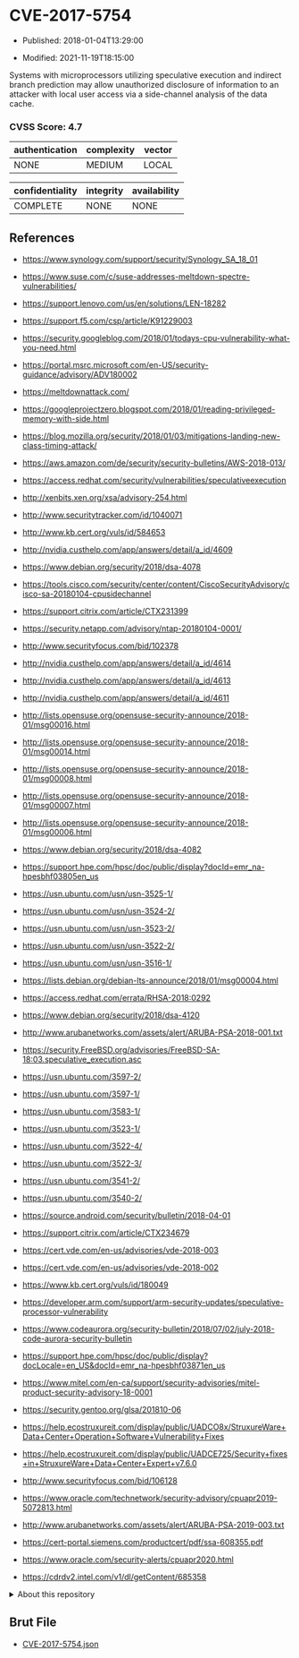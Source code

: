 # CVE-2017-5754

- Published: 2018-01-04T13:29:00

- Modified: 2021-11-19T18:15:00

Systems with microprocessors utilizing speculative execution and indirect branch prediction may allow unauthorized disclosure of information to an attacker with local user access via a side-channel analysis of the data cache.

### CVSS Score: **4.7**

| authentication | complexity | vector |
| --- | --- | --- |
| NONE | MEDIUM | LOCAL |

| confidentiality | integrity | availability |
| --- | --- | --- |
| COMPLETE | NONE | NONE |

## References

* https://www.synology.com/support/security/Synology_SA_18_01

* https://www.suse.com/c/suse-addresses-meltdown-spectre-vulnerabilities/

* https://support.lenovo.com/us/en/solutions/LEN-18282

* https://support.f5.com/csp/article/K91229003

* https://security.googleblog.com/2018/01/todays-cpu-vulnerability-what-you-need.html

* https://portal.msrc.microsoft.com/en-US/security-guidance/advisory/ADV180002

* https://meltdownattack.com/

* https://googleprojectzero.blogspot.com/2018/01/reading-privileged-memory-with-side.html

* https://blog.mozilla.org/security/2018/01/03/mitigations-landing-new-class-timing-attack/

* https://aws.amazon.com/de/security/security-bulletins/AWS-2018-013/

* https://access.redhat.com/security/vulnerabilities/speculativeexecution

* http://xenbits.xen.org/xsa/advisory-254.html

* http://www.securitytracker.com/id/1040071

* http://www.kb.cert.org/vuls/id/584653

* http://nvidia.custhelp.com/app/answers/detail/a_id/4609

* https://www.debian.org/security/2018/dsa-4078

* https://tools.cisco.com/security/center/content/CiscoSecurityAdvisory/cisco-sa-20180104-cpusidechannel

* https://support.citrix.com/article/CTX231399

* https://security.netapp.com/advisory/ntap-20180104-0001/

* http://www.securityfocus.com/bid/102378

* http://nvidia.custhelp.com/app/answers/detail/a_id/4614

* http://nvidia.custhelp.com/app/answers/detail/a_id/4613

* http://nvidia.custhelp.com/app/answers/detail/a_id/4611

* http://lists.opensuse.org/opensuse-security-announce/2018-01/msg00016.html

* http://lists.opensuse.org/opensuse-security-announce/2018-01/msg00014.html

* http://lists.opensuse.org/opensuse-security-announce/2018-01/msg00008.html

* http://lists.opensuse.org/opensuse-security-announce/2018-01/msg00007.html

* http://lists.opensuse.org/opensuse-security-announce/2018-01/msg00006.html

* https://www.debian.org/security/2018/dsa-4082

* https://support.hpe.com/hpsc/doc/public/display?docId=emr_na-hpesbhf03805en_us

* https://usn.ubuntu.com/usn/usn-3525-1/

* https://usn.ubuntu.com/usn/usn-3524-2/

* https://usn.ubuntu.com/usn/usn-3523-2/

* https://usn.ubuntu.com/usn/usn-3522-2/

* https://usn.ubuntu.com/usn/usn-3516-1/

* https://lists.debian.org/debian-lts-announce/2018/01/msg00004.html

* https://access.redhat.com/errata/RHSA-2018:0292

* https://www.debian.org/security/2018/dsa-4120

* http://www.arubanetworks.com/assets/alert/ARUBA-PSA-2018-001.txt

* https://security.FreeBSD.org/advisories/FreeBSD-SA-18:03.speculative_execution.asc

* https://usn.ubuntu.com/3597-2/

* https://usn.ubuntu.com/3597-1/

* https://usn.ubuntu.com/3583-1/

* https://usn.ubuntu.com/3523-1/

* https://usn.ubuntu.com/3522-4/

* https://usn.ubuntu.com/3522-3/

* https://usn.ubuntu.com/3541-2/

* https://usn.ubuntu.com/3540-2/

* https://source.android.com/security/bulletin/2018-04-01

* https://support.citrix.com/article/CTX234679

* https://cert.vde.com/en-us/advisories/vde-2018-003

* https://cert.vde.com/en-us/advisories/vde-2018-002

* https://www.kb.cert.org/vuls/id/180049

* https://developer.arm.com/support/arm-security-updates/speculative-processor-vulnerability

* https://www.codeaurora.org/security-bulletin/2018/07/02/july-2018-code-aurora-security-bulletin

* https://support.hpe.com/hpsc/doc/public/display?docLocale=en_US&docId=emr_na-hpesbhf03871en_us

* https://www.mitel.com/en-ca/support/security-advisories/mitel-product-security-advisory-18-0001

* https://security.gentoo.org/glsa/201810-06

* https://help.ecostruxureit.com/display/public/UADCO8x/StruxureWare+Data+Center+Operation+Software+Vulnerability+Fixes

* https://help.ecostruxureit.com/display/public/UADCE725/Security+fixes+in+StruxureWare+Data+Center+Expert+v7.6.0

* http://www.securityfocus.com/bid/106128

* https://www.oracle.com/technetwork/security-advisory/cpuapr2019-5072813.html

* http://www.arubanetworks.com/assets/alert/ARUBA-PSA-2019-003.txt

* https://cert-portal.siemens.com/productcert/pdf/ssa-608355.pdf

* https://www.oracle.com/security-alerts/cpuapr2020.html

* https://cdrdv2.intel.com/v1/dl/getContent/685358

<details>
<summary>About this repository</summary> 

  This repository is part of the project [Live Hack CVE](https://github.com/Live-Hack-CVE). Main website can be found [www.live-hack.org](https://www.live-hack.org) 
  
  Made by [Sn0wAlice](https://github.com/Sn0wAlice) for the people that care about security and need to have a feed of the latest CVEs. Hope you enjoy it, don't forget to star the repo and follow me on [Twitter](https://twitter.com/Sn0wAlice) and [Github](https://github.com/Sn0wAlice). And that is my [personnal website](https://www.alice-snow.me/)

  - [Home Page](https://github.com/Live-Hack-CVE)
  - [Framework](https://github.com/Live-Hack-CVE/cve-framework)
  - [CVE database](https://github.com/Live-Hack-CVE/full_database)
  - [Changelog](https://github.com/Live-Hack-CVE/Changelog)
</details>

## Brut File

* [CVE-2017-5754.json](https://raw.githubusercontent.com/Live-Hack-CVE/full_database/main/cves/2017/CVE-2017-5754.json)

